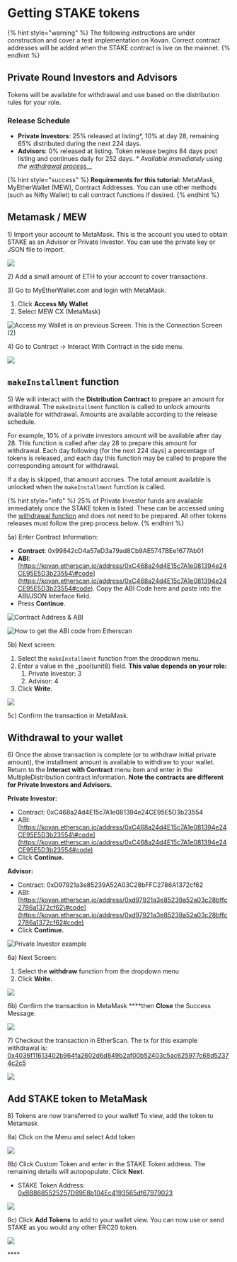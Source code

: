 # Getting STAKE tokens

{% hint style="warning" %}
The following instructions are under construction and cover a test implementation on Kovan. Correct contract addresses will be added when the STAKE contract is live on the mainnet.
{% endhint %}

## Private Round Investors and Advisors 

Tokens will be available for withdrawal and use based on the distribution rules for your role. 

### Release Schedule

* **Private Investors**: 25% released at listing\*, 10% at day 28, remaining 65% distributed during the next 224 days.
* **Advisors**: 0% released at listing. Token release begins 84 days post listing and continues daily for 252 days.  _\* Available immediately using the_ [_withdrawal process_](getting-stake-tokens.md#withdrawal-to-your-wallet)\_\_

{% hint style="success" %}
**Requirements for this tutorial:** MetaMask, MyEtherWallet \(MEW\), Contract Addresses. You can use other methods \(such as Nifty Wallet\) to call contract functions if desired.
{% endhint %}

## Metamask / MEW

1\) Import your account to MetaMask. This is the account you used to obtain STAKE as an Advisor or Private Investor. You can use the private key or JSON file to import.

![](../../.gitbook/assets/mm1.png)

2\) Add a small amount of ETH to your account to cover transactions.

3\) Go to MyEtherWallet.com and login with MetaMask. 

1. Click **Access My Wallet**
2. Select MEW CX \(MetaMask\)

![Access my Wallet is on previous Screen. This is the Connection Screen \(2\)](../../.gitbook/assets/access-wallet.png)

4\) Go to Contract -&gt; Interact With Contract in the side menu.

![](../../.gitbook/assets/interact-w.png)

## **`makeInstallment` function**

5\) We will interact with the **Distribution Contract** to prepare an amount for withdrawal. The `makeInstallment` function is called to unlock amounts available for withdrawal. Amounts are available according to the release schedule. 

For example, 10% of a private investors amount will be available after day 28. This function is called after day 28 to prepare this amount for withdrawal. Each day following \(for the next 224 days\) a percentage of tokens is released, and each day this function may be called to prepare the corresponding amount for withdrawal.

If a day is skipped, that amount accrues. The total amount available is unlocked when the `makeInstallment` function is called.

{% hint style="info" %}
25% of Private Investor funds are available immediately once the STAKE token is listed. These can be accessed using the [withdrawal function](getting-stake-tokens.md#withdrawal-to-your-wallet) and does not need to be prepared. All other tokens releases must follow the prep process below.
{% endhint %}

5a\) Enter Contract Information:

* **Contract**: 0x99842cD4a57eD3a79ad8Cb9AE5747BEe1677Ab01
* **ABI**: [https://kovan.etherscan.io/address/0xC468a24d4E15c7A1e081394e24CE95E5D3b23554\#code](https://kovan.etherscan.io/address/0xC468a24d4E15c7A1e081394e24CE95E5D3b23554#code). Copy the ABI Code here and paste into the ABI/JSON Interface field. 
* Press **Continue**.

![Contract Address &amp; ABI](../../.gitbook/assets/continue-5.png)

![How to get the ABI code from Etherscan](../../.gitbook/assets/etherscan-abi.png)

5b\) Next screen:

1. Select the `makeInstallment` function from the dropdown menu. 
2. Enter a value in the \_pool\(unit8\) field. **This value depends on your role:**
   1. Private Investor: 3
   2. Advisor: 4
3. Click **Write**.

![](../../.gitbook/assets/makeinstallment.png)

5c\) Confirm the transaction in MetaMask.  


## **Withdrawal to your wallet**

6\)  Once the above transaction is complete \(or to withdraw initial private amount\), the installment amount is available to withdraw to your wallet.  Return to the **Interact with Contract** menu item and enter in the MultipleDistribution contract information. **Note the contracts are different for Private Investors and Advisors.** 

**Private Investor:**

* Contract: 0xC468a24d4E15c7A1e081394e24CE95E5D3b23554
* ABI: [https://kovan.etherscan.io/address/0xC468a24d4E15c7A1e081394e24CE95E5D3b23554\#code](https://kovan.etherscan.io/address/0xC468a24d4E15c7A1e081394e24CE95E5D3b23554#code)
* Click **Continue.**

**Advisor:**

* Contract: 0xD97921a3e85239A52A03C28bFFC2786A1372cf62
* ABI: [https://kovan.etherscan.io/address/0xd97921a3e85239a52a03c28bffc2786a1372cf62\#code](https://kovan.etherscan.io/address/0xd97921a3e85239a52a03c28bffc2786a1372cf62#code)
* Click **Continue.**

![Private Investor example](../../.gitbook/assets/contractw1.png)

6a\) Next Screen:

1. Select the **withdraw** function from the dropdown menu
2. Click **Write.**

![](../../.gitbook/assets/contract-withdraw.png)

6b\) Confirm the transaction in MetaMask ****then **Close** the Success Message.

![](../../.gitbook/assets/contract-w3.png)

7\) Checkout the transaction in EtherScan. The tx for this example withdrawal is:  [0x4036f11613402b964fa2602d6d849b2af00b52403c5ac625977c68d52374c2c5](https://kovan.etherscan.io/tx/0x4036f11613402b964fa2602d6d849b2af00b52403c5ac625977c68d52374c2c5)

![](../../.gitbook/assets/kovan-transaction-deets%20%281%29.png)

## Add STAKE token to MetaMask

8\) Tokens are now transferred to your wallet! To view, add the token to Metamask

8a\) Click on the Menu and select Add token

![](../../.gitbook/assets/mmk1.png)

8b\)  Click Custom Token and enter in the STAKE Token address. The remaining details will autopopulate. Click **Next**.  

* STAKE Token Address: [0xBB8685525257D89E8b104Ec4193565df67979023](https://kovan.etherscan.io/address/0xBB8685525257D89E8b104Ec4193565df67979023)

![](../../.gitbook/assets/mmk2.png)

8c\) Click **Add Tokens** to add to your wallet view.  You can now use or send STAKE as you would any other ERC20 token.

![](../../.gitbook/assets/mmk3.png)

  




\*\*\*\*





